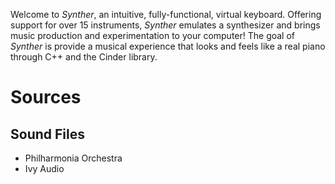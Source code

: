 Welcome to _Synther_, an intuitive, fully-functional, virtual keyboard. Offering support for over 15 instruments, _Synther_ emulates a synthesizer and brings music production and experimentation to your computer! The goal of _Synther_ is provide a musical experience that looks and feels like a real piano through C++ and the Cinder library.

# Sources
## Sound Files
* Philharmonia Orchestra
* Ivy Audio
